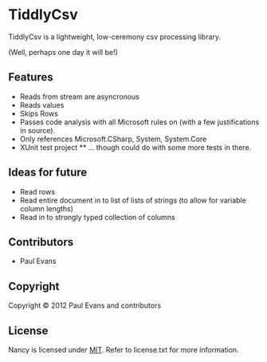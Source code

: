 # TiddlyCsv
TiddlyCsv is a lightweight, low-ceremony csv processing library.

(Well, perhaps one day it will be!)

## Features
* Reads from stream are asyncronous
* Reads values
* Skips Rows
* Passes code analysis with all Microsoft rules on (with a few justifications in source).
* Only references Microsoft.CSharp, System, System.Core
* XUnit test project
** ... though could do with some more tests in there.

## Ideas for future
* Read rows
* Read entire document in to list of lists of strings (to allow for variable column lengths)
* Read in to strongly typed collection of columns

## Contributors
* Paul Evans

## Copyright

Copyright © 2012 Paul Evans and contributors

## License

Nancy is licensed under [MIT](http://www.opensource.org/licenses/mit-license.php "Read more about the MIT license form"). Refer to license.txt for more information.

